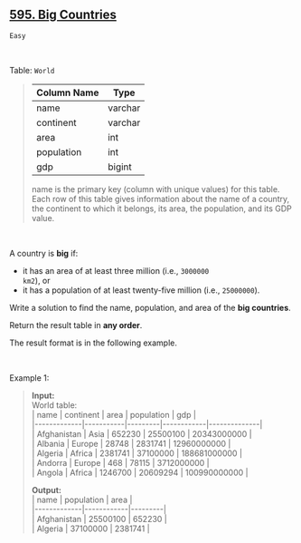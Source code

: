 ## [595. Big Countries](https://leetcode.com/problems/big-countries)

<code>Easy</code>

<br>

Table: <code>World</code>  
> | Column Name | Type    |  
> |-------------|---------|  
> | name        | varchar |  
> | continent   | varchar |  
> | area        | int     |  
> | population  | int     |  
> | gdp         | bigint  |  
>   
> name is the primary key (column with unique values) for this table.  
> Each row of this table gives information about the name of a country, the continent to which it belongs, its area, the population, and its GDP value.  
 
<br>

A country is __big__ if:

- it has an area of at least three million (i.e., <code>3000000 km2</code>), or
- it has a population of at least twenty-five million (i.e., <code>25000000</code>).

Write a solution to find the name, population, and area of the __big countries__.

Return the result table in __any order__.

The result format is in the following example.

<br>

Example 1:

> __Input:__   
> World table:  
> | name        | continent | area    | population | gdp          |  
> |-------------|-----------|---------|------------|--------------|  
> | Afghanistan | Asia      | 652230  | 25500100   | 20343000000  |  
> | Albania     | Europe    | 28748   | 2831741    | 12960000000  |  
> | Algeria     | Africa    | 2381741 | 37100000   | 188681000000 |  
> | Andorra     | Europe    | 468     | 78115      | 3712000000   |  
> | Angola      | Africa    | 1246700 | 20609294   | 100990000000 |  
>   
> __Output:__   
> | name        | population | area    |  
> |-------------|------------|---------|  
> | Afghanistan | 25500100   | 652230  |  
> | Algeria     | 37100000   | 2381741 |  
